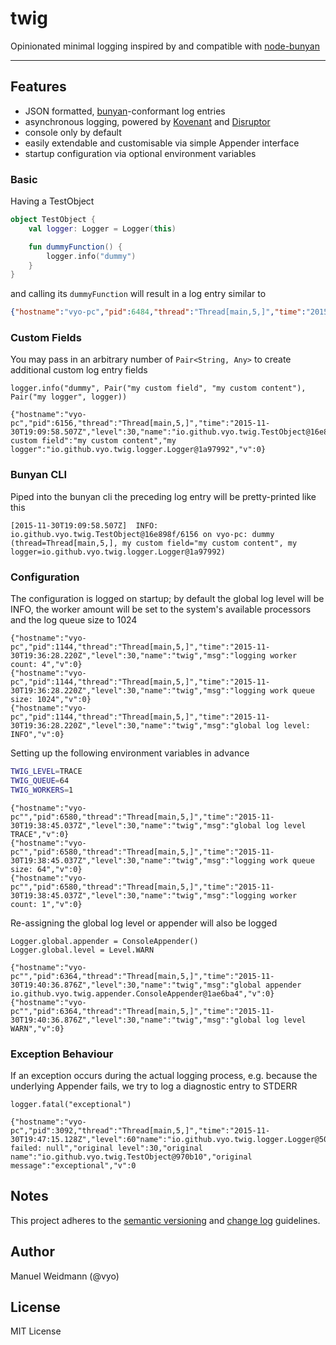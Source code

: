twig
========================================

Opinionated minimal logging inspired by and compatible with [node-bunyan](https://github.com/trentm/node-bunyan)

----------------------------------------

##  Features

 - JSON formatted, [bunyan](https://github.com/trentm/node-bunyan)-conformant log entries
 - asynchronous logging, powered by [Kovenant](http://kovenant.komponents.nl/) and [Disruptor](https://lmax-exchange.github.io/disruptor/)
 - console only by default
 - easily extendable and customisable via simple Appender interface
 - startup configuration via optional environment variables


### Basic

Having a TestObject
```kotlin
object TestObject {
    val logger: Logger = Logger(this)

    fun dummyFunction() {
        logger.info("dummy")
    }
}
```
and calling its ```dummyFunction``` will result in a log entry similar to
```json
{"hostname":"vyo-pc","pid":6484,"thread":"Thread[main,5,]","time":"2015-11-30T18:55:35.092Z","level":30,"name":"io.github.vyo.twig.TestObject@12aba81","msg":"dummy","v":0}
```

### Custom Fields

You may pass in an arbitrary number of ```Pair<String, Any>``` to create additional custom log entry fields

```
logger.info("dummy", Pair("my custom field", "my custom content"), Pair("my logger", logger))
```

```
{"hostname":"vyo-pc","pid":6156,"thread":"Thread[main,5,]","time":"2015-11-30T19:09:58.507Z","level":30,"name":"io.github.vyo.twig.TestObject@16e898f","msg":"dummy","my custom field":"my custom content","my logger":"io.github.vyo.twig.logger.Logger@1a97992","v":0}
```

### Bunyan CLI

Piped into the bunyan cli the preceding log entry will be pretty-printed like this

```
[2015-11-30T19:09:58.507Z]  INFO: io.github.vyo.twig.TestObject@16e898f/6156 on vyo-pc: dummy (thread=Thread[main,5,], my custom field="my custom content", my logger=io.github.vyo.twig.logger.Logger@1a97992)
```

### Configuration

The configuration is logged on startup; by default the global log level will be INFO, the worker amount will be set to the system's available processors and the log queue size to 1024

```
{"hostname":"vyo-pc","pid":1144,"thread":"Thread[main,5,]","time":"2015-11-30T19:36:28.220Z","level":30,"name":"twig","msg":"logging worker count: 4","v":0}
{"hostname":"vyo-pc","pid":1144,"thread":"Thread[main,5,]","time":"2015-11-30T19:36:28.220Z","level":30,"name":"twig","msg":"logging work queue size: 1024","v":0}
{"hostname":"vyo-pc","pid":1144,"thread":"Thread[main,5,]","time":"2015-11-30T19:36:28.220Z","level":30,"name":"twig","msg":"global log level: INFO","v":0}
```

Setting up the following environment variables in advance
```sh
TWIG_LEVEL=TRACE
TWIG_QUEUE=64
TWIG_WORKERS=1
```

```
{"hostname":"vyo-pc"","pid":6580,"thread":"Thread[main,5,]","time":"2015-11-30T19:38:45.037Z","level":30,"name":"twig","msg":"global log level TRACE","v":0}
{"hostname":"vyo-pc"","pid":6580,"thread":"Thread[main,5,]","time":"2015-11-30T19:38:45.037Z","level":30,"name":"twig","msg":"logging work queue size: 64","v":0}
{"hostname":"vyo-pc"","pid":6580,"thread":"Thread[main,5,]","time":"2015-11-30T19:38:45.037Z","level":30,"name":"twig","msg":"logging worker count: 1","v":0}
```

Re-assigning the global log level or appender will also be logged
```
Logger.global.appender = ConsoleAppender()
Logger.global.level = Level.WARN
```

```
{"hostname":"vyo-pc"","pid":6364,"thread":"Thread[main,5,]","time":"2015-11-30T19:40:36.876Z","level":30,"name":"twig","msg":"global appender io.github.vyo.twig.appender.ConsoleAppender@1ae6ba4","v":0}
{"hostname":"vyo-pc"","pid":6364,"thread":"Thread[main,5,]","time":"2015-11-30T19:40:36.876Z","level":30,"name":"twig","msg":"global log level WARN","v":0}
```

### Exception Behaviour

If an exception occurs during the actual logging process, e.g. because the underlying Appender fails, we try to log a diagnostic entry to STDERR
```
logger.fatal("exceptional")
```
```
{"hostname":"vyo-pc","pid":3092,"thread":"Thread[main,5,]","time":"2015-11-30T19:47:15.128Z","level":60"name":"io.github.vyo.twig.logger.Logger@50ea2a","msg":"logging failed: null","original level":30,"original name":"io.github.vyo.twig.TestObject@970b10","original message":"exceptional","v":0
```

##  Notes

This project adheres to the [semantic versioning](http://semver.org/) and [change log](http://keepachangelog.com/) guidelines.

##  Author

Manuel Weidmann (@vyo)

##  License

MIT License